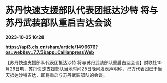 # 苏丹快速支援部队代表团抵达沙特 将与苏丹武装部队重启吉达会谈

**2023-10-25 16:28**

**https://api3.cls.cn/share/article/1496676?os=web&sv=7.7.5&app=CailianpressWeb**

【苏丹快速支援部队代表团抵达沙特 将与苏丹武装部队重启吉达会谈】财联社10月26日电，苏丹快速支援部队当地时间25日晚间发表声明称，己方代表团已于当天抵达沙特吉达，即将重启与苏丹武装部队的会谈。